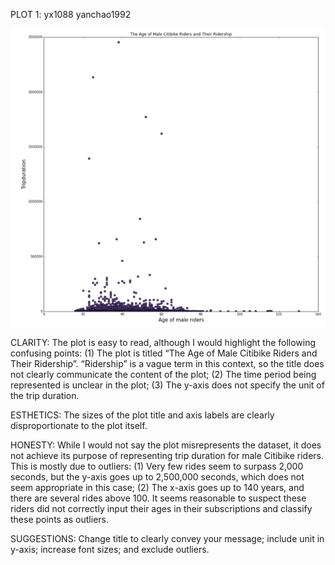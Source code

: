 PLOT 1: yx1088  yanchao1992

![Alt text](plot1.png)

CLARITY: The plot is easy to read, although I would highlight the following confusing points: 
(1)	The plot is titled “The Age of Male Citibike Riders and Their Ridership”. “Ridership” is a vague term in this context, so the title does not clearly communicate the content of the plot; 
(2)	The time period being represented is unclear in the plot;
(3)	The y-axis does not specify the unit of the trip duration.

ESTHETICS: The sizes of the plot title and axis labels are clearly disproportionate to the plot itself.  

HONESTY: While I would not say the plot misrepresents the dataset, it does not achieve its purpose of representing trip duration for male Citibike riders. This is mostly due to outliers: 
(1)	Very few rides seem to surpass 2,000 seconds, but the y-axis goes up to 2,500,000 seconds, which does not seem appropriate in this case; 
(2)	The x-axis goes up to 140 years, and there are several rides above 100. It seems reasonable to suspect these riders did not correctly input their ages in their subscriptions and classify these points as outliers.

SUGGESTIONS: Change title to clearly convey your message; include unit in y-axis; increase font sizes; and exclude outliers.

